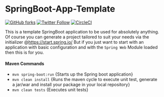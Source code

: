 # SpringBoot-App-Template

[![GitHub forks](https://img.shields.io/github/forks/Artemas-Muzanenhamo/springboot-app-template.svg?style=flat-square)](https://github.com/Artemas-Muzanenhamo/springboot-app-template)
[![Twitter Follow](https://img.shields.io/twitter/follow/ArtemasPrime.svg?style=social&label=Follow)](https://twitter.com/ArtemasPrime)
[![CircleCI](https://circleci.com/gh/Artemas-Muzanenhamo/springboot-app-template.svg?style=svg)](https://circleci.com/gh/Artemas-Muzanenhamo/springboot-app-template)

This is a template SpringBoot application to be used 
for absolutely anything. Of course you can generate a project
tailored to suit your needs via the initializer 
@https://start.spring.io/
But if you just want to start with an application with basic
configuration and with the `Spring Web` Module loaded then this 
is for you.


#### Maven Commands

- `mvn spring-boot:run` {Starts up the Spring boot application}
- `mvn clean install` {Runs the maven cycle to execute unit test, generate a jar/war and install your package in your local repository}
- `mvn clean tests` {Executes unit tests}
